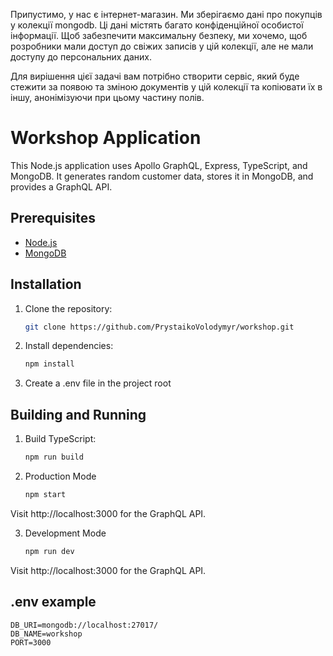 Припустимо, у нас є інтернет-магазин. Ми зберігаємо дані про покупців у колекції mongodb. Ці дані містять багато конфіденційної особистої інформації. Щоб забезпечити максимальну безпеку, ми хочемо, щоб розробники мали доступ до свіжих записів у цій колекції, але не мали доступу до персональних даних.

Для вирішення цієї задачі вам потрібно створити сервіс, який буде стежити за появою та зміною документів у цій колекції та копіювати їх в іншу, анонімізуючи при цьому частину полів.


# Workshop Application

This Node.js application uses Apollo GraphQL, Express, TypeScript, and MongoDB. It generates random customer data, stores it in MongoDB, and provides a GraphQL API.

## Prerequisites

- [Node.js](https://nodejs.org/)
- [MongoDB](https://www.mongodb.com/try/download/community)

## Installation

1. Clone the repository:

   ```bash
   git clone https://github.com/PrystaikoVolodymyr/workshop.git

2. Install dependencies:
    ```bash
    npm install

3. Create a .env file in the project root

## Building and Running

1. Build TypeScript:
   ```bash
   npm run build

2. Production Mode
   ```bash
   npm start
Visit http://localhost:3000 for the GraphQL API.

3. Development Mode
   ```bash
   npm run dev
Visit http://localhost:3000 for the GraphQL API.


## .env example

```
DB_URI=mongodb://localhost:27017/
DB_NAME=workshop
PORT=3000
```
